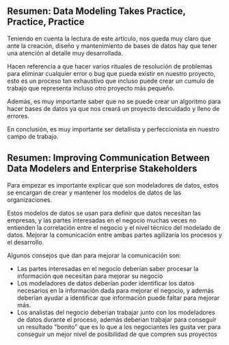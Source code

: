 ## Resumen: Data Modeling Takes Practice, Practice, Practice

Teniendo en cuenta la lectura de este artículo, nos queda muy claro
que ante la creación, diseño y mantenimiento de bases de datos hay que
tener una atención al detalle muy desarrollada.

Hacen referencia a que hacer varios rituales de resolución de problemas
para eliminar cualquier error o bug que pueda existir en nuestro proyecto,
esto es un proceso tan exhaustivo que incluso puede crear un cumulo de trabajo
que representa incluso otro proyecto más pequeño. 

Además, es muy importante saber que no se puede crear un algoritmo 
para hacer bases de datos ya que nos creará un proyecto descuidado y lleno de errores.

En conclusión, es muy importante ser detallista y perfeccionista en nuestro campo de trabajo.

## Resumen: Improving Communication Between Data Modelers and Enterprise Stakeholders

Para empezar es importante explicar que son modeladores de datos, estos se encargan de crear
y mantener los modelos de datos de las organizaciones.

Estos modelos de datos se usan para definir que datos necesitan las empresas, y las partes
interesadas en el negocio muchas veces no entienden la correlación entre el negocio y el nivel técnico
del modelado de datos. Mejorar la comunicación entre ambas partes agilizaría los procesos y el desarrollo.

Algunos consejos que dan para mejorar la comunicación son:

* Las partes interesadas en el negocio deberían saber procesar la información que necesitan para mejorar su negocio
* Los modeladores de datos deberían poder identificar los datos necesarios en la información dada para mejorar el negocio, y además deberían ayudar a identificar que información puede faltar para mejorar más.
* Los analistas del negocio deberían trabajar junto con los modeladores de datos durante el proceso, además deberian trabajar para conseguir un resultado "bonito" que es lo que a los negociantes les gusta ver para conseguir un mejor nivel de posibilidad de que compren sus proyectos
